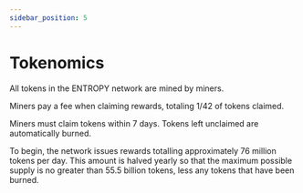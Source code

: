 ```yaml
---
sidebar_position: 5
---
```


# Tokenomics

All tokens in the ENTROPY network are mined by miners.

Miners pay a fee when claiming rewards, totaling 1/42 of tokens claimed.

Miners must claim tokens within 7 days. Tokens left unclaimed are automatically burned.

To begin, the network issues rewards totalling approximately 76 million tokens per day. This amount is halved yearly so that the maximum possible supply is no greater than 55.5 billion tokens, less any tokens that have been burned.
